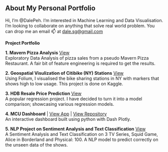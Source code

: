 ## About My Personal Portfolio

Hi, I’m @DalePeh. I’m interested in Machine Learning and Data Visualisation. I’m looking to collaborate on anything that solve real world problem. You can drop me an email 📫 at dale.sg@gmail.com

**Project Portfolio**

**1. Mavern Pizza Analysis** [View](https://github.com/DalePeh/DalePeh/blob/main/pizza-sales-analysis.ipynb)<br>
Exploratory Data Analysis of pizza sales from a pseudo Mavern Pizza Restaurant. A fair bit of feature engineering is required to get the results.

**2. Geospatial Visulization of Citibike (NY) Stations** [View](https://www.kaggle.com/code/dalepeh/citibike-2211-geospatial-visualization)<br>
Using Folium, I visualised the bike sharing stations in NY with markers that shows high to low usage. This project is done on Kaggle.

**3. HDB Resale Price Prediction** [View](https://www.kaggle.com/code/dalepeh/eda-model-pipepline)<br>
A popular regression project. I have decided to turn it into a model comparison; showcasing various regression models.

**4. MCU Dashboard** | [View App](https://mcudash-dalesg.b4a.run/) | [View Repository](https://github.com/DalePeh/dashboard_projects)<br>
An interactive dashboard built using python with Dash Plotly.

**5. NLP Project on Sentiment Analysis and Text Classification** [View](https://github.com/DalePeh/PersonalPortfolio/blob/main/NLP_NetflixAsianTopShows.ipynb)<br>
A Sentiment Analysis and Text Classification on 3 TV Series, Squid Game, Alice in Borderland and Physical: 100. A NLP model to predict correctly on the unseen data of the shows.


<!---
DalePeh/DalePeh is a ✨ special ✨ repository because its `README.md` (this file) appears on your GitHub profile.
You can click the Preview link to take a look at your changes.
--->
